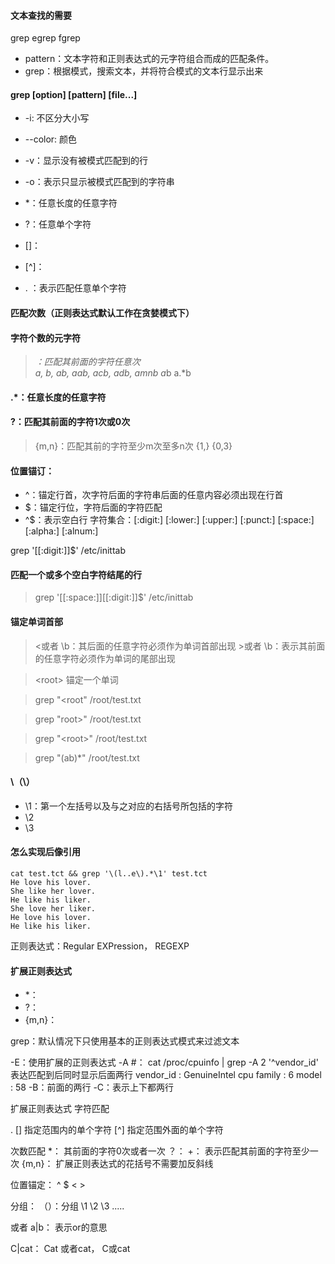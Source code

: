 
#### 文本查找的需要
grep    egrep   fgrep

* pattern：文本字符和正则表达式的元字符组合而成的匹配条件。
* grep：根据模式，搜索文本，并将符合模式的文本行显示出来


#### grep [option] [pattern] [file...]
* -i: 不区分大小写
* --color: 颜色
* -v：显示没有被模式匹配到的行
* -o：表示只显示被模式匹配到的字符串
        
* *：任意长度的任意字符
* ?：任意单个字符
* []：
* [^]：
* . ：表示匹配任意单个字符        


#### 匹配次数（正则表达式默认工作在贪婪模式下）
#### 字符个数的元字符
> *：匹配其前面的字符任意次        
> a, b, ab, aab, acb, adb, amnb
> a*b
> a.*b
        
#### .*：任意长度的任意字符


#### \?：匹配其前面的字符1次或0次
>\{m,n\}：匹配其前的字符至少m次至多n次
        \{1,\}
        \{0,3\}


#### 位置锚订：        
* ^：锚定行首，次字符后面的字符串后面的任意内容必须出现在行首
* $：锚定行位，字符后面的字符匹配
* ^$：表示空白行
        字符集合：[:digit:]  [:lower:]  [:upper:]  [:punct:]  [:space:] [:alpha:] [:alnum:]
    
grep '[[:digit:]]$' /etc/inittab

#### 匹配一个或多个空白字符结尾的行
> grep '[[:space:]][[:digit:]]$' /etc/inittab

#### 锚定单词首部
> \<或者 \b：其后面的任意字符必须作为单词首部出现
> \>或者 \b：表示其前面的任意字符必须作为单词的尾部出现

> \<root\>   锚定一个单词

> grep "\<root"  /root/test.txt

> grep "root\>" /root/test.txt

> grep "\<root\>" /root/test.txt

> grep "\(ab\)*" /root/test.txt

#### \（\）
* \1：第一个左括号以及与之对应的右括号所包括的字符
* \2
* \3
        

#### 怎么实现后像引用

```shell
cat test.tct && grep '\(l..e\).*\1' test.tct 
He love his lover.
She like her lover.
He like his liker.
She love her liker.
He love his lover.
He like his liker.
```




        
正则表达式：Regular EXPression， REGEXP

#### 扩展正则表达式
* *：
* \?：
* \{m,n\}：

grep：默认情况下只使用基本的正则表达式模式来过滤文本


-E：使用扩展的正则表达式
-A #： cat /proc/cpuinfo | grep -A 2 '^vendor_id'        表达匹配到后同时显示后面两行
vendor_id	: GenuineIntel
cpu family	: 6
model		: 58
-B：前面的两行
-C：表示上下都两行


扩展正则表达式
字符匹配

.
[]      指定范围内的单个字符
[^]         指定范围外面的单个字符


次数匹配
*：  其前面的字符0次或者一次
？：
+：  表示匹配其前面的字符至少一次
{m,n}：      扩展正则表达式的花括号不需要加反斜线

位置锚定：
^
$
\<
\>

分组：
（）：分组
\1  \2  \3  .....
   
或者
a|b： 表示or的意思

C|cat：   Cat 或者cat， C或cat
   